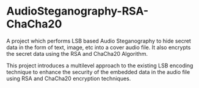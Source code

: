 # AudioSteganography-RSA-ChaCha20
A project which performs LSB based Audio Steganography to hide secret data in the form of text, image, etc into a cover audio file. It also encrypts the secret data using the RSA and ChaCha20 Algorithm.

This project introduces a multilevel approach to the existing LSB encoding technique to enhance the security of the embedded data in the audio file using RSA and ChaCha20 encryption techniques.
